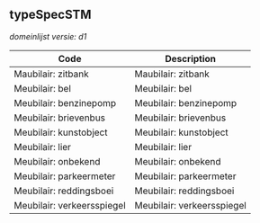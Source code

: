 ## typeSpecSTM

*domeinlijst versie: d1* 

 |Code |Description	|
|	---	|	---	|
| Maubilair: zitbank | Maubilair: zitbank |
| Meubilair: bel | Meubilair: bel |
| Meubilair: benzinepomp | Meubilair: benzinepomp |
| Meubilair: brievenbus | Meubilair: brievenbus |
| Meubilair: kunstobject | Meubilair: kunstobject |
| Meubilair: lier | Meubilair: lier |
| Meubilair: onbekend | Meubilair: onbekend |
| Meubilair: parkeermeter | Meubilair: parkeermeter |
| Meubilair: reddingsboei | Meubilair: reddingsboei |
| Meubilair: verkeersspiegel | Meubilair: verkeersspiegel |
